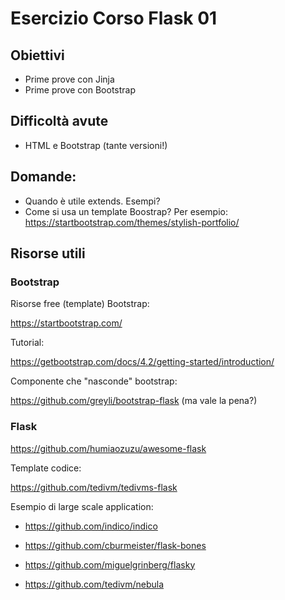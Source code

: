 # Esercizio Corso Flask 01

  

## Obiettivi

  

- Prime prove con Jinja
- Prime prove con Bootstrap

  

## Difficoltà avute

- HTML e Bootstrap (tante versioni!)

  

## Domande:

- Quando è utile extends. Esempi?
- Come si usa un template Boostrap?
Per esempio: https://startbootstrap.com/themes/stylish-portfolio/

  

## Risorse utili

  

### Bootstrap

Risorse free (template) Bootstrap:

https://startbootstrap.com/

  

Tutorial:

https://getbootstrap.com/docs/4.2/getting-started/introduction/

  

Componente che "nasconde" bootstrap:

https://github.com/greyli/bootstrap-flask (ma vale la pena?)

  



  

### Flask

  

https://github.com/humiaozuzu/awesome-flask

  

Template codice:

https://github.com/tedivm/tedivms-flask

  

Esempio di large scale application:

 - https://github.com/indico/indico
   
 - https://github.com/cburmeister/flask-bones
   
 - https://github.com/miguelgrinberg/flasky
   
 - https://github.com/tedivm/nebula